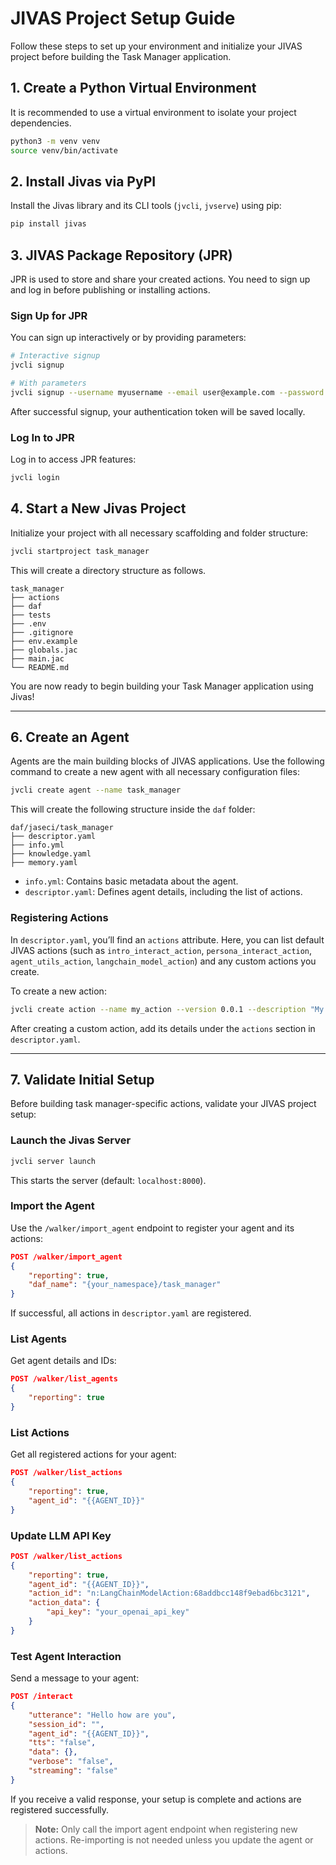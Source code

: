 # JIVAS Project Setup Guide

Follow these steps to set up your environment and initialize your JIVAS project before building the Task Manager application.

## 1. Create a Python Virtual Environment

It is recommended to use a virtual environment to isolate your project dependencies.

```bash
python3 -m venv venv
source venv/bin/activate
```

## 2. Install Jivas via PyPI

Install the Jivas library and its CLI tools (`jvcli`, `jvserve`) using pip:

```bash
pip install jivas
```

## 3. JIVAS Package Repository (JPR)

JPR is used to store and share your created actions. You need to sign up and log in before publishing or installing actions.

### Sign Up for JPR

You can sign up interactively or by providing parameters:

```bash
# Interactive signup
jvcli signup

# With parameters
jvcli signup --username myusername --email user@example.com --password mypassword
```

After successful signup, your authentication token will be saved locally.

### Log In to JPR

Log in to access JPR features:

```bash
jvcli login
```

## 4. Start a New Jivas Project

Initialize your project with all necessary scaffolding and folder structure:

```bash
jvcli startproject task_manager
```

This will create a directory structure as follows.

```
task_manager
├── actions
├── daf
├── tests
├── .env
├── .gitignore
├── env.example
├── globals.jac
├── main.jac
└── README.md
```

You are now ready to begin building your Task Manager application using Jivas!

---

## 6. Create an Agent

Agents are the main building blocks of JIVAS applications. Use the following command to create a new agent with all necessary configuration files:

```bash
jvcli create agent --name task_manager
```

This will create the following structure inside the `daf` folder:

```
daf/jaseci/task_manager
├── descriptor.yaml
├── info.yml
├── knowledge.yaml
├── memory.yaml
```

- `info.yml`: Contains basic metadata about the agent.
- `descriptor.yaml`: Defines agent details, including the list of actions.

### Registering Actions

In `descriptor.yaml`, you’ll find an `actions` attribute. Here, you can list default JIVAS actions (such as `intro_interact_action`, `persona_interact_action`, `agent_utils_action`, `langchain_model_action`) and any custom actions you create.

To create a new action:

```bash
jvcli create action --name my_action --version 0.0.1 --description "My first action"
```

After creating a custom action, add its details under the `actions` section in `descriptor.yaml`.

---

## 7. Validate Initial Setup

Before building task manager-specific actions, validate your JIVAS project setup:

### Launch the Jivas Server

```bash
jvcli server launch
```

This starts the server (default: `localhost:8000`).

### Import the Agent

Use the `/walker/import_agent` endpoint to register your agent and its actions:

```json
POST /walker/import_agent
{
    "reporting": true,
    "daf_name": "{your_namespace}/task_manager"
}
```

If successful, all actions in `descriptor.yaml` are registered.

### List Agents

Get agent details and IDs:

```json
POST /walker/list_agents
{
	"reporting": true
}
```

### List Actions

Get all registered actions for your agent:

```json
POST /walker/list_actions
{
	"reporting": true,
	"agent_id": "{{AGENT_ID}}"
}
```

### Update LLM API Key

```json
POST /walker/list_actions
{
	"reporting": true,
	"agent_id": "{{AGENT_ID}}",
	"action_id": "n:LangChainModelAction:68addbcc148f9ebad6bc3121",
	"action_data": {
		"api_key": "your_openai_api_key"
	}
}
```

### Test Agent Interaction

Send a message to your agent:

```json
POST /interact
{
	"utterance": "Hello how are you",
	"session_id": "",
	"agent_id": "{{AGENT_ID}}",
	"tts": "false",
	"data": {},
	"verbose": "false",
	"streaming": "false"
}
```

If you receive a valid response, your setup is complete and actions are registered successfully.

> **Note:** Only call the import agent endpoint when registering new actions. Re-importing is not needed unless you update the agent or actions.
